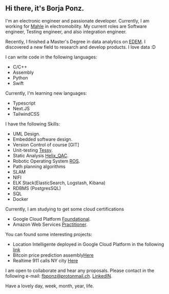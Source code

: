 ## Hi there, it's Borja Ponz. 

I'm an electronic engineer and passionate developer. Currently, I am working for [Mahle](https://www.mahle.com) in electromobility. My current roles are Software engineer, Testing engineer, and also integration engineer. 

Recently, I finished a Master's Degree in data analytics on [EDEM](https://edem.eu/master-big-data-analytics/). I discovered a new field to research and develop products. I love data :D

I can write code in the following languages:
+ C/C++
+ Assembly
+ Python
+ Swift

Currently, I'm learning new languages:
+ Typescript
+ Next.JS
+ TailwindCSS

I have the following Skills:
+ UML Design.
+ Embedded software design.
+ Version Control of course [GIT]
+ Unit-testing [Tessy](https://www.razorcat.com/en/product-tessy.html).
+ Static Analysis [Helix_QAC](https://www.perforce.com/products/helix-qac).
+ Robotic Operating System [ROS](https://www.ros.org).
+ Path planning algorithms
+ SLAM
+ NIFI
+ ELK Stack(ElasticSearch, Logstash, Kibana)
+ RDBMS (PostgresSQL)
+ SQL
+ Docker 

Currently, I am studying to get some cloud certifications
+ Google Cloud Platform [Foundational](https://cloud.google.com/certification).
+ Amazon Web Services [Practitioner](https://aws.amazon.com/es/certification/).

You can found some interesting projects:

+ Location Intelligente deployed in Google Cloud Platform in the following [link](https://github.com/fbponz/tfm-jeff)
+ Bitcoin price prediction assembly[Here](https://github.com/fbponz/kiribati-dp3)
+ Realtime 911 calls NY city [Here](https://github.com/fbponz/NIFI-ELK)


I am open to collaborate and hear any proposals. Please contact in the following e-mail: [fbponz@protonmail.ch](fbponz@protonmail.ch). 
[LinkedIN](https://www.linkedin.com/in/borja-ponz-camps-43248965/).

Have a lovely day, week, month, year, life.
